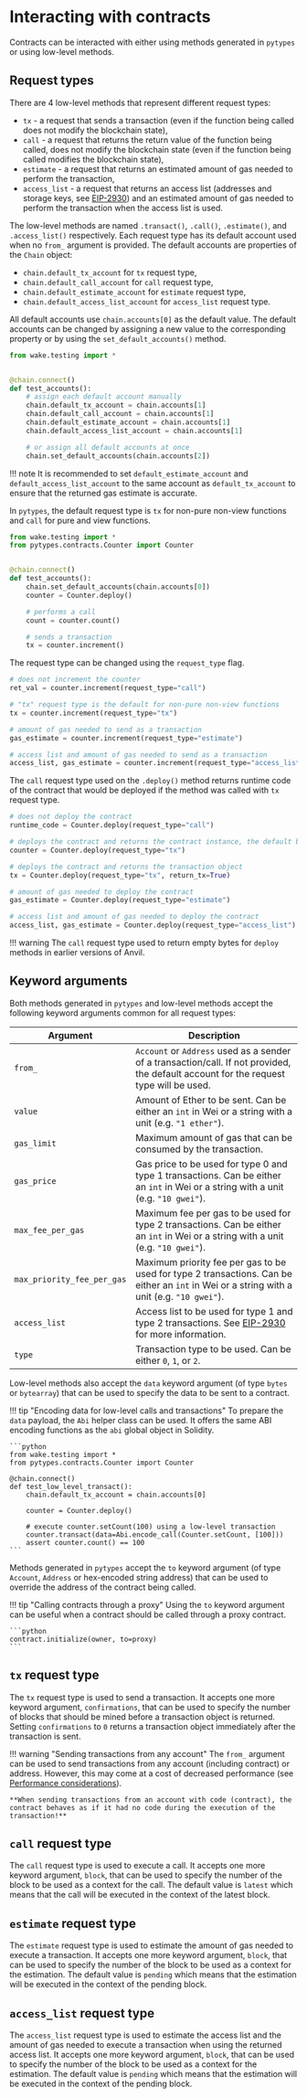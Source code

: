 # Interacting with contracts

Contracts can be interacted with either using methods generated in `pytypes` or using low-level methods.

## Request types

There are 4 low-level methods that represent different request types:

- `tx` - a request that sends a transaction (even if the function being called does not modify the blockchain state),
- `call` - a request that returns the return value of the function being called, does not modify the blockchain state (even if the function being called modifies the blockchain state),
- `estimate` - a request that returns an estimated amount of gas needed to perform the transaction,
- `access_list` - a request that returns an access list (addresses and storage keys, see [EIP-2930](https://eips.ethereum.org/EIPS/eip-2930)) and an estimated amount of gas needed to perform the transaction when the access list is used.

The low-level methods are named `.transact()`, `.call()`, `.estimate()`, and `.access_list()` respectively.
Each request type has its default account used when no `from_` argument is provided. The default accounts are properties of the `Chain` object:

- `chain.default_tx_account` for `tx` request type,
- `chain.default_call_account` for `call` request type,
- `chain.default_estimate_account` for `estimate` request type,
- `chain.default_access_list_account` for `access_list` request type.

All default accounts use `chain.accounts[0]` as the default value. The default accounts can be changed by assigning a new value to the corresponding property or by using the `set_default_accounts()` method.

```python
from wake.testing import *


@chain.connect()
def test_accounts():
    # assign each default account manually
    chain.default_tx_account = chain.accounts[1]
    chain.default_call_account = chain.accounts[1]
    chain.default_estimate_account = chain.accounts[1]
    chain.default_access_list_account = chain.accounts[1]

    # or assign all default accounts at once
    chain.set_default_accounts(chain.accounts[2])
```

!!! note
    It is recommended to set `default_estimate_account` and `default_access_list_account` to the same account as `default_tx_account` to ensure that the returned gas estimate is accurate.

In `pytypes`, the default request type is `tx` for non-pure non-view functions and `call` for pure and view functions.

```python
from wake.testing import *
from pytypes.contracts.Counter import Counter


@chain.connect()
def test_accounts():
    chain.set_default_accounts(chain.accounts[0])
    counter = Counter.deploy()

    # performs a call
    count = counter.count()

    # sends a transaction
    tx = counter.increment()
```

The request type can be changed using the `request_type` flag.

```python
# does not increment the counter
ret_val = counter.increment(request_type="call")

# "tx" request type is the default for non-pure non-view functions
tx = counter.increment(request_type="tx")

# amount of gas needed to send as a transaction
gas_estimate = counter.increment(request_type="estimate")

# access list and amount of gas needed to send as a transaction
access_list, gas_estimate = counter.increment(request_type="access_list")
```

The `call` request type used on the `.deploy()` method returns runtime code of the contract that would be deployed if the method was called with `tx` request type.

```python
# does not deploy the contract
runtime_code = Counter.deploy(request_type="call")

# deploys the contract and returns the contract instance, the default behavior
counter = Counter.deploy(request_type="tx")

# deploys the contract and returns the transaction object
tx = Counter.deploy(request_type="tx", return_tx=True)

# amount of gas needed to deploy the contract
gas_estimate = Counter.deploy(request_type="estimate")

# access list and amount of gas needed to deploy the contract
access_list, gas_estimate = Counter.deploy(request_type="access_list")
```

!!! warning
    The `call` request type used to return empty bytes for `deploy` methods in earlier versions of Anvil.

## Keyword arguments

Both methods generated in `pytypes` and low-level methods accept the following keyword arguments common for all request types:

| Argument                   | Description                                                                                                                                |
|----------------------------|--------------------------------------------------------------------------------------------------------------------------------------------|
| `from_`                    | `Account` or `Address` used as a sender of a transaction/call. If not provided, the default account for the request type will be used.     |
| `value`                    | Amount of Ether to be sent. Can be either an `int` in Wei or a string with a unit (e.g. `"1 ether"`).                                      |
| `gas_limit`                | Maximum amount of gas that can be consumed by the transaction.                                                                             |
| `gas_price`                | Gas price to be used for type 0 and type 1 transactions. Can be either an `int` in Wei or a string with a unit (e.g. `"10 gwei"`).         |
| `max_fee_per_gas`          | Maximum fee per gas to be used for type 2 transactions. Can be either an `int` in Wei or a string with a unit (e.g. `"10 gwei"`).          |
| `max_priority_fee_per_gas` | Maximum priority fee per gas to be used for type 2 transactions. Can be either an `int` in Wei or a string with a unit (e.g. `"10 gwei"`). |
| `access_list`              | Access list to be used for type 1 and type 2 transactions. See [EIP-2930](https://eips.ethereum.org/EIPS/eip-2930) for more information.   |
| `type`                     | Transaction type to be used. Can be either `0`, `1`, or `2`.                                                                               |

Low-level methods also accept the `data` keyword argument (of type `bytes` or `bytearray`) that can be used to specify the data to be sent to a contract.

!!! tip "Encoding data for low-level calls and transactions"
    To prepare the `data` payload, the `Abi` helper class can be used. It offers the same ABI encoding
    functions as the `abi` global object in Solidity.

    ```python
    from wake.testing import *
    from pytypes.contracts.Counter import Counter

    @chain.connect()
    def test_low_level_transact():
        chain.default_tx_account = chain.accounts[0]

        counter = Counter.deploy()

        # execute counter.setCount(100) using a low-level transaction
        counter.transact(data=Abi.encode_call(Counter.setCount, [100]))
        assert counter.count() == 100
    ```

Methods generated in `pytypes` accept the `to` keyword argument (of type `Account`, `Address` or hex-encoded string address) that can be used to override the address of the contract being called.

!!! tip "Calling contracts through a proxy"
    Using the `to` keyword argument can be useful when a contract should be called through a proxy contract.

    ```python
    contract.initialize(owner, to=proxy)
    ```

## `tx` request type

The `tx` request type is used to send a transaction. It accepts one more keyword argument, `confirmations`, that can be used to specify the number of blocks that should be mined before a transaction object is returned.
Setting `confirmations` to `0` returns a transaction object immediately after the transaction is sent.


!!! warning "Sending transactions from any account"
    The `from_` argument can be used to send transactions from any account (including contract) or address.
    However, this may come at a cost of decreased performance (see [Performance considerations](performance-considerations.md)).

    **When sending transactions from an account with code (contract), the contract behaves as if it had no code during the execution of the transaction!**

## `call` request type

The `call` request type is used to execute a call. It accepts one more keyword argument, `block`, that can be used to specify the number of the block to be used as a context for the call.
The default value is `latest` which means that the call will be executed in the context of the latest block.

## `estimate` request type

The `estimate` request type is used to estimate the amount of gas needed to execute a transaction. It accepts one more keyword argument, `block`, that can be used to specify the number of the block to be used as a context for the estimation.
The default value is `pending` which means that the estimation will be executed in the context of the pending block.

## `access_list` request type

The `access_list` request type is used to estimate the access list and the amount of gas needed to execute a transaction when using the returned access list.
It accepts one more keyword argument, `block`, that can be used to specify the number of the block to be used as a context for the estimation.
The default value is `pending` which means that the estimation will be executed in the context of the pending block.
